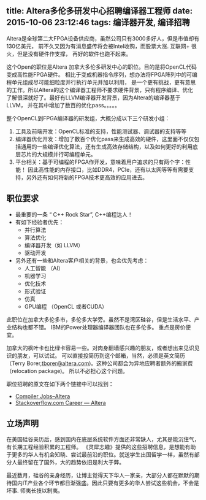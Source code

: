 title: Altera多伦多研发中心招聘编译器工程师
date: 2015-10-06 23:12:46
tags: 编译器开发, 编译招聘
---

Altera是全球第二大FPGA设备供应商，虽然公司只有3000多好人，但是市值却有130亿美元，
前不久又因为有消息盛传将会被Intel收购，而股票大涨. 互联网+ 很火，但是没有硬件作支撑，
再好的软件也跑不起来。

这个Open的职位是Altera 加拿大多伦多研发中心的职位。目的是将OpenCL代码变成高性能FPGA硬件。
相比于变成机器指令序列，想办法将FPGA阵列中的可编程单元组成尽可能细粒度并行执行单元并加以利用，
是一个更有挑战，更有意思的工作。所以Altera的这个编译器工程师不要求硬件背景，只有程序编译、优化
了解很深就好了。最好有LLVM编译器开发背景，因为Altera的编译器基于LLVM，
并在其中增加了数百的优化pass。。。。。



整个OpenCL到FPGA编译器的研发组，大概分成以下三个研发小组：

1. 工具及前端开发：OpenCL标准的支持，性能测试器、调试器的支持等等
2. 编译器优化开发：增加了数百个优化pass来生成高效的硬件，这里面不仅仅包括通用的一些编译优化算法，还有生成高效存储结构，以及如何更好的利用底层芯片的大规模并行可编程单元。
3. 平台相关：基于可编程的FPGA作开发，意味着用户追求的只有两个字：性能！ 因此高性能的内存接口，比如DDR4，PCIe，还有以太网等等有需要支持，另外还有如何将新的FPGA技术更高效的应用进去。

## 职位要求

- 最重要的一条 “ C++ Rock Star”, C++编程达人！
- 有如下经验者优先：
  - 并行算法
  - 算法优化
  - 编译器开发（如 LLVM）
  - 驱动开发
- 另外还有一些和Altera客户相关的背景，也会优先考虑：
  - 人工智能 （AI）
  - 机器学习
  - 优化技术
  - 形式验证
  - 仿真
  - GPU编程 （OpenCL 或者CUDA）


此职位在加拿大多伦多市，多伦多大学旁。虽然不是湾区硅谷，但是生活水平、产业结构也都不错。
IBM的Power处理器编译器团队也在多伦多。 重点是房价便宜。

加拿大的枫叶卡也比绿卡容易一些。对肉身翻墙感兴趣的朋友，或者想出来见识见识的朋友，可以试试。
可以直接投简历到这个邮箱，当然，必须是英文简历 （Terry Borer,tborer@altera.com)。这种公司都会为异地应聘者额外的搬家费（relocation package)。
所以不必担心这个问题。

职位招聘的原文在如下两个链接中可以找到：

- [Compiler Jobs–Altera](http://compilerjobs.com/db/jobs_view.php?editid1=1017)
- [Stackoverflow.com Career — Altera](http://careers.stackoverflow.com/jobs/84886/c-plus-plus-rock-star-altera)


## 立场声明

在美国硅谷亲历后，感到国内在底层系统软件方面还非常缺人，尤其是能沉住气，有长期工程经验积累的工程师。 《灵犀志趣》提供的这些招聘信息，是想能有助于更多的华人有机会知晓、尝试最前沿的职位。就送学生出国留学一样，虽然有部分人最终留在了国外，大的趋势依旧是利大于弊。

最近数月，硅谷的亲身经历，让博主觉得天下华人一家亲，大部分人都在默默的期待国内IT产业各个环节都日渐强盛。因此只要有更多的华人尝试这些机会，不会是坏事. 师夷长技以制夷。

